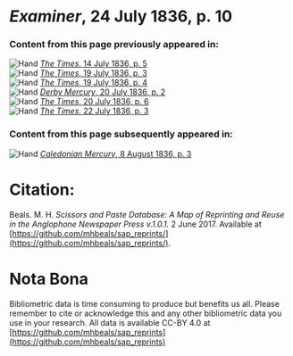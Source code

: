 # *Examiner*, 24 July 1836, p. 10  
  
### Content from this page previously appeared in:  
![Hand](http://scissorsandpaste.net/wp-content/uploads/2017/06/smallhandpointer.png) [*The Times*, 14 July 1836, p. 5](https://mhbeals.github.io/sap_html/The-Times/The-Times-14-July-1836-p-5)  
![Hand](http://scissorsandpaste.net/wp-content/uploads/2017/06/smallhandpointer.png) [*The Times*, 19 July 1836, p. 3](https://mhbeals.github.io/sap_html/The-Times/The-Times-19-July-1836-p-3)  
![Hand](http://scissorsandpaste.net/wp-content/uploads/2017/06/smallhandpointer.png) [*The Times*, 19 July 1836, p. 4](https://mhbeals.github.io/sap_html/The-Times/The-Times-19-July-1836-p-4)  
![Hand](http://scissorsandpaste.net/wp-content/uploads/2017/06/smallhandpointer.png) [*Derby Mercury*, 20 July 1836, p. 2](https://mhbeals.github.io/sap_html/Derby-Mercury/Derby-Mercury-20-July-1836-p-2)  
![Hand](http://scissorsandpaste.net/wp-content/uploads/2017/06/smallhandpointer.png) [*The Times*, 20 July 1836, p. 6](https://mhbeals.github.io/sap_html/The-Times/The-Times-20-July-1836-p-6)  
![Hand](http://scissorsandpaste.net/wp-content/uploads/2017/06/smallhandpointer.png) [*The Times*, 22 July 1836, p. 3](https://mhbeals.github.io/sap_html/The-Times/The-Times-22-July-1836-p-3)  
  
### Content from this page subsequently appeared in:  
![Hand](http://scissorsandpaste.net/wp-content/uploads/2017/06/smallhandpointer.png) [*Caledonian Mercury*, 8 August 1836, p. 3](https://mhbeals.github.io/sap_html/Caledonian-Mercury/Caledonian-Mercury-8-August-1836-p-3)  


# Citation: 

Beals. M. H. *Scissors and Paste Database: A Map of Reprinting and Reuse in the Anglophone Newspaper Press v.1.0.1.* 2 June 2017. Available at [https://github.com/mhbeals/sap_reprints/](https://github.com/mhbeals/sap_reprints/). 

# Nota Bona

Bibliometric data is time consuming to produce but benefits us all. Please remember to cite or acknowledge this and any other bibliometric data you use in your research. All data is available CC-BY 4.0 at [https://github.com/mhbeals/sap_reprints](https://github.com/mhbeals/sap_reprints)